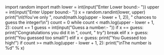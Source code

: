 import random
import math
lower = int(input("Enter Lower bound:- "))
upper = int(input("Enter Upper bound:- "))
x = random.randint(lower, upper)
print("\n\tYou've only ",
       round(math.log(upper - lower + 1, 2)),
      " chances to guess the integer!\n")
count = 0
while count < math.log(upper - lower + 1, 2):
    count += 1
    guess = int(input("Guess a number:- "))
     if x == guess:
        print("Congratulations you did it in ",
              count, " try")
         break
    elif x > guess:
        print("You guessed too small!")
    elif x < guess:
        print("You Guessed too high!")
if count >= math.log(upper - lower + 1, 2):
    print("\nThe number is %d" % x)
